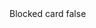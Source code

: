 <?xml version="1.0" encoding="UTF-8"?>
<CustomMetadata xmlns="http://soap.sforce.com/2006/04/metadata">
    <label>Blocked card</label>
    <protected>false</protected>
</CustomMetadata>
